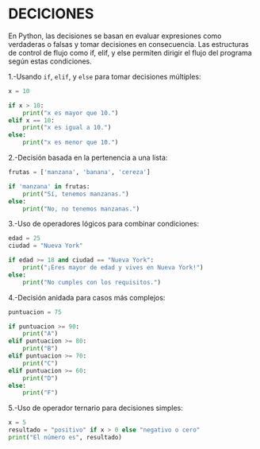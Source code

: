 # DECICIONES

En Python, las decisiones se basan en evaluar expresiones como verdaderas o falsas y tomar decisiones en consecuencia. Las estructuras de control de flujo como if, elif, y else permiten dirigir el flujo del programa según estas condiciones.

1.-Usando `if`, `elif`, y `else` para tomar decisiones múltiples:

``` PYTHON
x = 10

if x > 10:
    print("x es mayor que 10.")
elif x == 10:
    print("x es igual a 10.")
else:
    print("x es menor que 10.") 
```

2.-Decisión basada en la pertenencia a una lista:

``` PYTHON
frutas = ['manzana', 'banana', 'cereza']

if 'manzana' in frutas:
    print("Sí, tenemos manzanas.")
else:
    print("No, no tenemos manzanas.")
```

3.-Uso de operadores lógicos para combinar condiciones:

``` PYTHON
edad = 25
ciudad = "Nueva York"

if edad >= 18 and ciudad == "Nueva York":
    print("¡Eres mayor de edad y vives en Nueva York!")
else:
    print("No cumples con los requisitos.")
```

4.-Decisión anidada para casos más complejos:

``` PYTHON
puntuacion = 75

if puntuacion >= 90:
    print("A")
elif puntuacion >= 80:
    print("B")
elif puntuacion >= 70:
    print("C")
elif puntuacion >= 60:
    print("D")
else:
    print("F")
```

5.-Uso de operador ternario para decisiones simples:

``` PYTHON
x = 5
resultado = "positivo" if x > 0 else "negativo o cero"
print("El número es", resultado)
```


